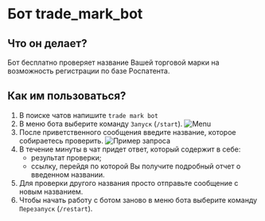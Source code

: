 # Бот trade_mark_bot

## Что он делает?
Бот бесплатно проверяет название Вашей торговой марки на возможность регистрации по базе Роспатента.

## Как им пользоваться?
1. В поиске чатов напишите `trade mark bot`
2. В меню бота выберите команду `Запуск` (`/start`).
   ![Menu](https://github.com/BaronFAS/trade_mark_bot/tree/export_table/image/menu.jpg)
3. После приветственного сообщения введите  название, которое собираетесь проверить.
   ![Пример запроса](https://github.com/BaronFAS/trade_mark_bot/tree/export_table/image/request.jpg)
4. В течение минуты в чат придет ответ, который содержит в себе:
	- результат проверки;
	- ссылку, перейдя по которой Вы получите подробный отчет о введенном названии.
5. Для проверки другого названия просто отправьте сообщение с новым названием. 
6. Чтобы начать работу с ботом заново в меню бота выберите команду `Перезапуск` (`/restart`).
